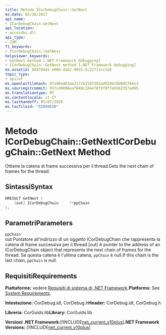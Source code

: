 ```yaml
---
title: Metodo ICorDebugChain::GetNext
ms.date: 03/30/2017
api_name:
- ICorDebugChain.GetNext
api_location:
- mscordbi.dll
api_type:
- COM
f1_keywords:
- ICorDebugChain::GetNext
helpviewer_keywords:
- GetNext method [.NET Framework debugging]
- ICorDebugChain::GetNext method [.NET Framework debugging]
ms.assetid: 8d9744a5-e08b-4ab2-9855-5c22711cc1e6
topic_type:
- apiref
ms.openlocfilehash: 47a90ed63ae217cb150f392ad9196f8d0d5764e3
ms.sourcegitcommit: 957c49696eaf048c284ef8f9f8ffeb562357ad95
ms.translationtype: MT
ms.contentlocale: it-IT
ms.lasthandoff: 05/07/2020
ms.locfileid: "82894636"
---
```

# <a name="icordebugchaingetnext-method"></a><span data-ttu-id="d82c4-102">Metodo ICorDebugChain::GetNext</span><span class="sxs-lookup"><span data-stu-id="d82c4-102">ICorDebugChain::GetNext Method</span></span>
<span data-ttu-id="d82c4-103">Ottiene la catena di frame successiva per il thread.</span><span class="sxs-lookup"><span data-stu-id="d82c4-103">Gets the next chain of frames for the thread.</span></span>  
  
## <a name="syntax"></a><span data-ttu-id="d82c4-104">Sintassi</span><span class="sxs-lookup"><span data-stu-id="d82c4-104">Syntax</span></span>  
  
```cpp  
HRESULT GetNext (  
    [out] ICorDebugChain     **ppChain  
);  
```  
  
## <a name="parameters"></a><span data-ttu-id="d82c4-105">Parametri</span><span class="sxs-lookup"><span data-stu-id="d82c4-105">Parameters</span></span>  
 `ppChain`  
 <span data-ttu-id="d82c4-106">out Puntatore all'indirizzo di un oggetto ICorDebugChain che rappresenta la catena di frame successiva per il thread.</span><span class="sxs-lookup"><span data-stu-id="d82c4-106">[out] A pointer to the address of an ICorDebugChain object that represents the next chain of frames for the thread.</span></span> <span data-ttu-id="d82c4-107">Se questa catena è l'ultima catena, `ppChain` è null.</span><span class="sxs-lookup"><span data-stu-id="d82c4-107">If this chain is the last chain, `ppChain` is null.</span></span>  
  
## <a name="requirements"></a><span data-ttu-id="d82c4-108">Requisiti</span><span class="sxs-lookup"><span data-stu-id="d82c4-108">Requirements</span></span>  
 <span data-ttu-id="d82c4-109">**Piattaforme:** vedere [Requisiti di sistema di .NET Framework](../../get-started/system-requirements.md).</span><span class="sxs-lookup"><span data-stu-id="d82c4-109">**Platforms:** See [System Requirements](../../get-started/system-requirements.md).</span></span>  
  
 <span data-ttu-id="d82c4-110">**Intestazione:** CorDebug.idl, CorDebug.h</span><span class="sxs-lookup"><span data-stu-id="d82c4-110">**Header:** CorDebug.idl, CorDebug.h</span></span>  
  
 <span data-ttu-id="d82c4-111">**Libreria:** CorGuids.lib</span><span class="sxs-lookup"><span data-stu-id="d82c4-111">**Library:** CorGuids.lib</span></span>  
  
 <span data-ttu-id="d82c4-112">**Versioni .NET Framework:**[!INCLUDE[net_current_v10plus](../../../../includes/net-current-v10plus-md.md)]</span><span class="sxs-lookup"><span data-stu-id="d82c4-112">**.NET Framework Versions:** [!INCLUDE[net_current_v10plus](../../../../includes/net-current-v10plus-md.md)]</span></span>
